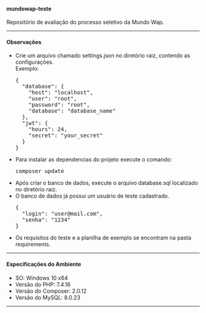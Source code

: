 <h4>mundowap-teste</h4>

<p>Repositório de avaliação do processo seletivo da Mundo Wap.</p>

<hr>

<h4>Observações</h4>
<ul>
	<li>
		Crie um arquivo chamado settings.json no diretório raiz, contendo as configurações.<br>
		Exemplo:<br>
		<pre>{
  "database": {
    "host": "localhost",
    "user": "root",
    "password": "root",
    "database": "database_name"
  },
  "jwt": {
    "hours": 24,
    "secret": "your_secret"
  }
}</pre>
	</li>
	<li>
		Para instalar as dependencias do projeto execute o comando: <pre>composer update</pre>
	</li>
	<li>
		Após criar o banco de dados, execute o arquivo database.sql localizado no diretório raiz.
	</li>
	<li>
		O banco de dados já possui um usuário de teste cadastrado.<br>
		<pre>{
  "login": "user@mail.com",
  "senha": "1234"
}</pre>
	</li>
	<li>
		Os requisitos do teste e a planilha de exemplo se encontram na pasta requirements.
	</li>
</ul>

<hr>

<h4>Especificações do Ambiente</h4>
<ul>
	<li>SO: Windows 10 x64</li>
	<li>Versão do PHP: 7.4.16</li>
	<li>Versão do Composer: 2.0.12</li>
	<li>Versão do MySQL: 8.0.23</li>
</ul>

<hr>